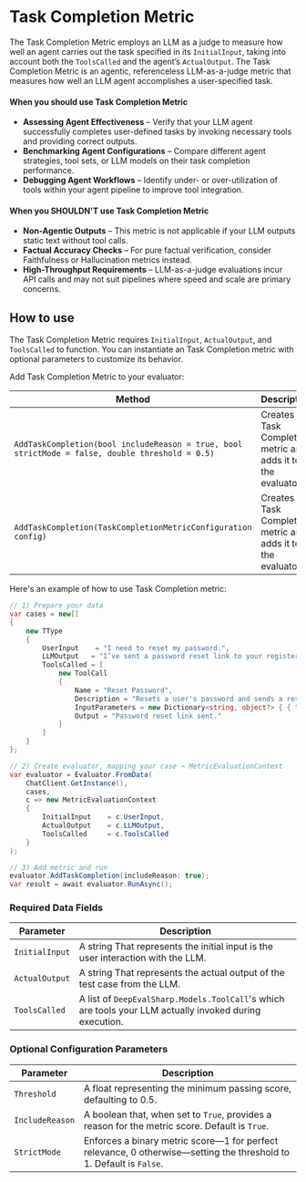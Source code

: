 # Task Completion Metric

The Task Completion Metric employs an LLM as a judge to measure how well an agent carries out the task specified in its `InitialInput`, taking into account both the `ToolsCalled` and the agent’s `ActualOutput`. The Task Completion Metric is an agentic, referenceless LLM-as-a-judge metric that measures how well an LLM agent accomplishes a user-specified task.

#### When you should use Task Completion Metric

- **Assessing Agent Effectiveness** – Verify that your LLM agent successfully completes user-defined tasks by invoking necessary tools and providing correct outputs.
- **Benchmarking Agent Configurations** – Compare different agent strategies, tool sets, or LLM models on their task completion performance.
- **Debugging Agent Workflows** – Identify under- or over-utilization of tools within your agent pipeline to improve tool integration.

#### When you SHOULDN'T use Task Completion Metric

- **Non-Agentic Outputs** – This metric is not applicable if your LLM outputs static text without tool calls.
- **Factual Accuracy Checks** – For pure factual verification, consider Faithfulness or Hallucination metrics instead.
- **High-Throughput Requirements** – LLM-as-a-judge evaluations incur API calls and may not suit pipelines where speed and scale are primary concerns.

## How to use

The Task Completion Metric requires `InitialInput`, `ActualOutput`, and `ToolsCalled` to function. You can instantiate an Task Completion metric with optional parameters to customize its behavior.

Add Task Completion Metric to your evaluator:

| Method                                                                                          | Description                                                      |
| ----------------------------------------------------------------------------------------------- | ---------------------------------------------------------------- |
| `AddTaskCompletion(bool includeReason = true, bool strictMode = false, double threshold = 0.5)` | Creates the Task Completion metric and adds it to the evaluator. |
| `AddTaskCompletion(TaskCompletionMetricConfiguration config)`                                   | Creates the Task Completion metric and adds it to the evaluator. |

Here's an example of how to use Task Completion metric:

```csharp
// 1) Prepare your data
var cases = new[]
{
    new TType
    {
        UserInput    = "I need to reset my password.",
        LLMOutput   = "I’ve sent a password reset link to your registered email.",
        ToolsCalled = [
            new ToolCall
            {
                Name = "Reset Password",
                Description = "Resets a user's password and sends a reset link.",
                InputParameters = new Dictionary<string, object?> { { "user_request", "reset password" } },
                Output = "Password reset link sent."
            }
        ]
    }
};

// 2) Create evaluator, mapping your case → MetricEvaluationContext
var evaluator = Evaluator.FromData(
    ChatClient.GetInstance(),
    cases,
    c => new MetricEvaluationContext
    {
        InitialInput    = c.UserInput,
        ActualOutput    = c.LLMOutput,
        ToolsCalled     = c.ToolsCalled
    }
);

// 3) Add metric and run
evaluator.AddTaskCompletion(includeReason: true);
var result = await evaluator.RunAsync();
```

### Required Data Fields

| Parameter      | Description                                                                                             |
| -------------- | ------------------------------------------------------------------------------------------------------- |
| `InitialInput` | A string That represents the initial input is the user interaction with the LLM.                        |
| `ActualOutput` | A string That represents the actual output of the test case from the LLM.                               |
| `ToolsCalled`  | A list of `DeepEvalSharp.Models.ToolCall`'s which are tools your LLM actually invoked during execution. |

### Optional Configuration Parameters

| Parameter       | Description                                                                                                         |
| --------------- | ------------------------------------------------------------------------------------------------------------------- |
| `Threshold`     | A float representing the minimum passing score, defaulting to 0.5.                                                  |
| `IncludeReason` | A boolean that, when set to `True`, provides a reason for the metric score. Default is `True`.                      |
| `StrictMode`    | Enforces a binary metric score—1 for perfect relevance, 0 otherwise—setting the threshold to 1. Default is `False`. |
